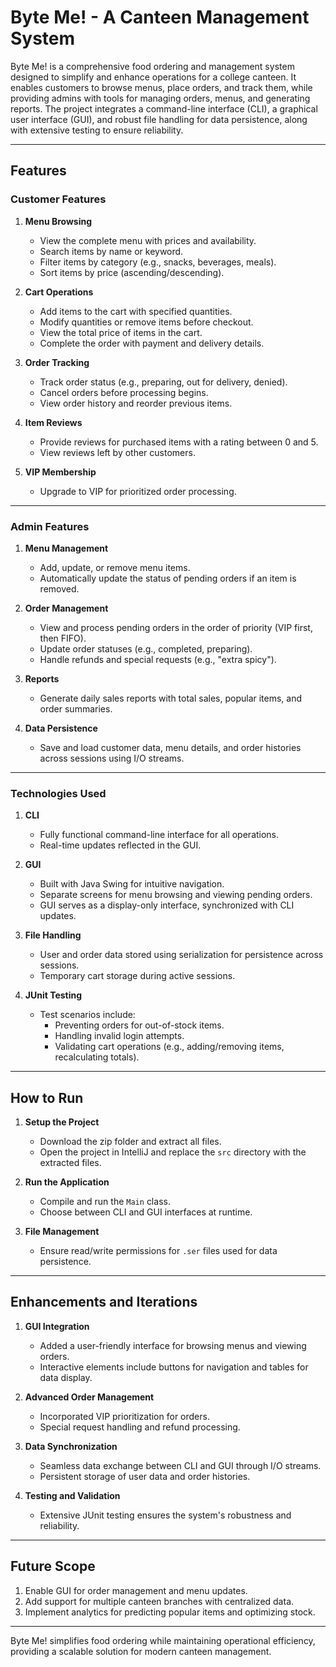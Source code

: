 # Byte Me! - A Canteen Management System

Byte Me! is a comprehensive food ordering and management system designed to simplify and enhance operations for a college canteen. It enables customers to browse menus, place orders, and track them, while providing admins with tools for managing orders, menus, and generating reports. The project integrates a command-line interface (CLI), a graphical user interface (GUI), and robust file handling for data persistence, along with extensive testing to ensure reliability.

---

## Features

### **Customer Features**
1. **Menu Browsing**
   - View the complete menu with prices and availability.
   - Search items by name or keyword.
   - Filter items by category (e.g., snacks, beverages, meals).
   - Sort items by price (ascending/descending).

2. **Cart Operations**
   - Add items to the cart with specified quantities.
   - Modify quantities or remove items before checkout.
   - View the total price of items in the cart.
   - Complete the order with payment and delivery details.

3. **Order Tracking**
   - Track order status (e.g., preparing, out for delivery, denied).
   - Cancel orders before processing begins.
   - View order history and reorder previous items.

4. **Item Reviews**
   - Provide reviews for purchased items with a rating between 0 and 5.
   - View reviews left by other customers.

5. **VIP Membership**
   - Upgrade to VIP for prioritized order processing.

---

### **Admin Features**
1. **Menu Management**
   - Add, update, or remove menu items.
   - Automatically update the status of pending orders if an item is removed.

2. **Order Management**
   - View and process pending orders in the order of priority (VIP first, then FIFO).
   - Update order statuses (e.g., completed, preparing).
   - Handle refunds and special requests (e.g., "extra spicy").

3. **Reports**
   - Generate daily sales reports with total sales, popular items, and order summaries.

4. **Data Persistence**
   - Save and load customer data, menu details, and order histories across sessions using I/O streams.

---

### **Technologies Used**
1. **CLI**
   - Fully functional command-line interface for all operations.
   - Real-time updates reflected in the GUI.

2. **GUI**
   - Built with Java Swing for intuitive navigation.
   - Separate screens for menu browsing and viewing pending orders.
   - GUI serves as a display-only interface, synchronized with CLI updates.

3. **File Handling**
   - User and order data stored using serialization for persistence across sessions.
   - Temporary cart storage during active sessions.

4. **JUnit Testing**
   - Test scenarios include:
     - Preventing orders for out-of-stock items.
     - Handling invalid login attempts.
     - Validating cart operations (e.g., adding/removing items, recalculating totals).

---

## How to Run

1. **Setup the Project**
   - Download the zip folder and extract all files.
   - Open the project in IntelliJ and replace the `src` directory with the extracted files.

2. **Run the Application**
   - Compile and run the `Main` class.
   - Choose between CLI and GUI interfaces at runtime.

3. **File Management**
   - Ensure read/write permissions for `.ser` files used for data persistence.

---

## Enhancements and Iterations
1. **GUI Integration**
   - Added a user-friendly interface for browsing menus and viewing orders.
   - Interactive elements include buttons for navigation and tables for data display.

2. **Advanced Order Management**
   - Incorporated VIP prioritization for orders.
   - Special request handling and refund processing.

3. **Data Synchronization**
   - Seamless data exchange between CLI and GUI through I/O streams.
   - Persistent storage of user data and order histories.

4. **Testing and Validation**
   - Extensive JUnit testing ensures the system's robustness and reliability.

---

## Future Scope
1. Enable GUI for order management and menu updates.
2. Add support for multiple canteen branches with centralized data.
3. Implement analytics for predicting popular items and optimizing stock.

--- 

Byte Me! simplifies food ordering while maintaining operational efficiency, providing a scalable solution for modern canteen management.
